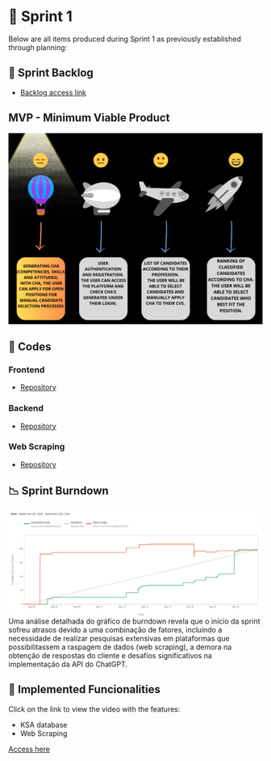 # 🏁 Sprint 1 

Below are all items produced during Sprint 1 as previously established through planning:

## 📝 Sprint Backlog

* [Backlog access link](https://github.com/CodeSquirrel-API/RecrutaTech/blob/main/docs/sprints-deliveries/sprint1/backlog-sprint-1.png)

## MVP - Minimum Viable Product   
![ MVP Sprint 1](https://github.com/CodeSquirrel-API/RecrutaTech/blob/main/docs/images/mvp-Sprint%201.png)


## 📃 Codes

### Frontend

* [Repository](https://github.com/CodeSquirrel-API/RecrutaTech-FrontEnd)

### Backend

* [Repository](https://github.com/CodeSquirrel-API/RecrutaTech-BackEnd)

### Web Scraping

* [Repository](https://github.com/CodeSquirrel-API/Scraping)


## 📉 Sprint Burndown

![](https://github.com/CodeSquirrel-API/RecrutaTech/blob/main/docs/sprints-deliveries/sprint1/Burndown-sprint-1.png)
Uma análise detalhada do gráfico de burndown revela que o início da sprint sofreu atrasos devido a uma combinação de fatores, incluindo a necessidade de realizar pesquisas extensivas em plataformas que possibilitassem a raspagem de dados (web scraping), a demora na obtenção de respostas do cliente e desafios significativos na implementação da API do ChatGPT.

## 💫 Implemented Funcionalities

Click on the link to view the video with the features:
* KSA database
* Web Scraping

[Access here](https://youtu.be/4Lj5o7slv7M)


